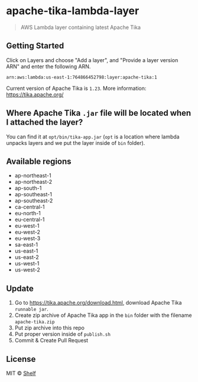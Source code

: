 # apache-tika-lambda-layer
> AWS Lambda layer containing latest Apache Tika

## Getting Started

Click on Layers and choose "Add a layer", and "Provide a layer version
ARN" and enter the following ARN.

```
arn:aws:lambda:us-east-1:764866452798:layer:apache-tika:1
```

Current version of Apache Tika is `1.23`. More information: https://tika.apache.org/

## Where Apache Tika `.jar` file will be located when I attached the layer?

You can find it at `opt/bin/tika-app.jar` (`opt` is a location where lambda unpacks layers and we put the layer inside of `bin` folder).

## Available regions

* ap-northeast-1
* ap-northeast-2
* ap-south-1
* ap-southeast-1
* ap-southeast-2
* ca-central-1
* eu-north-1
* eu-central-1
* eu-west-1
* eu-west-2
* eu-west-3
* sa-east-1
* us-east-1
* us-east-2
* us-west-1
* us-west-2

## Update

1. Go to https://tika.apache.org/download.html, download Apache Tika `runnable jar`.
2. Create zip archive of Apache Tika app in the `bin` folder with the filename `apache-tika.zip`
3. Put zip archive into this repo
3. Put proper version inside of `publish.sh`
4. Commit & Create Pull Request

## License

MIT © [Shelf](https://shelf.io)
